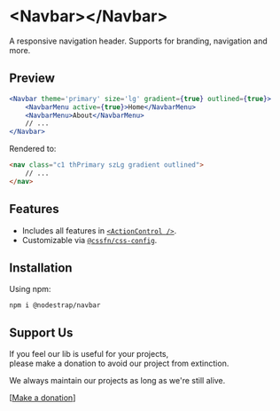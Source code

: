 # &lt;Navbar&gt;&lt;/Navbar&gt;
A responsive navigation header. Supports for branding, navigation and more.

## Preview

```jsx
<Navbar theme='primary' size='lg' gradient={true} outlined={true}>
    <NavbarMenu active={true}>Home</NavbarMenu>
    <NavbarMenu>About</NavbarMenu>
    // ...
</Navbar>
```
Rendered to:
```html
<nav class="c1 thPrimary szLg gradient outlined">
    // ...
</nav>
```

## Features
* Includes all features in [`<ActionControl />`](https://www.npmjs.com/package/@nodestrap/action-control).
* Customizable via [`@cssfn/css-config`](https://www.npmjs.com/package/@cssfn/css-config).

## Installation

Using npm:
```
npm i @nodestrap/navbar
```

## Support Us

If you feel our lib is useful for your projects,  
please make a donation to avoid our project from extinction.

We always maintain our projects as long as we're still alive.

[[Make a donation](https://ko-fi.com/heymarco)]
